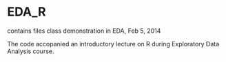 EDA_R
=====

contains files class demonstration in EDA, Feb 5, 2014

The code accopanied an introductory lecture on R during Exploratory Data Analysis course.
